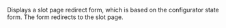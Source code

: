 Displays a slot page redirect form, which is based on the configurator state form. The form redirects to the slot page.
